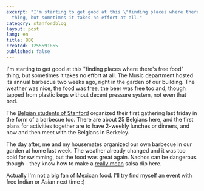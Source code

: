 ```yaml
---
excerpt: "I'm starting to get good at this \"finding places where there's free food\"
  thing, but sometimes it takes no effort at all."
category: stanfordblog
layout: post
lang: en
title: BBQ
created: 1255591855
published: false
---
```

I'm starting to get good at this "finding places where there's free food" thing, but sometimes it takes no effort at all. The Music department hosted its annual barbecue two weeks ago, right in the garden of our building. The weather was nice, the food was free, the beer was free too and, though tapped from plastic kegs without decent pressure system, not even that bad.

The <a href="http://www.stanford.edu/group/belgica/" target="_blank">Belgian students of Stanford</a> organized their first gathering last friday in the form of a barbecue too. There are about 25 Belgians here, and the first plans for activities together are to have 2-weekly lunches or dinners, and now and then meet with the Belgians in Berkeley.

The day after, me and my housemates organized our own barbecue in our garden at home last week. The weather already changed and it was too cold for swimming, but the food was great again. Nachos can be dangerous though - they know how to make a <a href="http://en.wikipedia.org/wiki/Habanero_chili" target="_blank">really mean</a> salsa dip here.

Actually I'm not a big fan of Mexican food. I'll try find myself an event with free Indian or Asian next time :)
